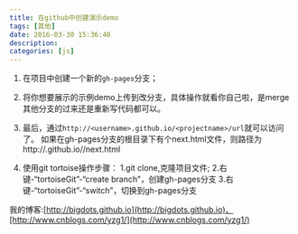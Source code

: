 ```yaml
---
title: 在github中创建演示demo
tags: [其他]
date: 2016-03-30 15:36:40
description:
categories: [js]
---
```



1. 在项目中创建一个新的`gh-pages`分支；

2. 将你想要展示的示例demo上传到改分支，具体操作就看你自己啦，是merge其他分支的过来还是重新写代码都可以。

3. 最后，通过`http://<username>.github.io/<projectname>/url`就可以访问了。
如果在gh-pages分支的根目录下有个next.html文件，则路径为http://<username>.github.io/<projectname>/next.html

4. 使用git tortoise操作步骤：
1.git clone,克隆项目文件;
2.右键-“tortoiseGit”-“create branch”，创建gh-pages分支
3.右键-“tortoiseGit”-“switch”，切换到gh-pages分支

我的博客:[http://bigdots.github.io](http://bigdots.github.io)、[http://www.cnblogs.com/yzg1/](http://www.cnblogs.com/yzg1/)